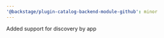 ```yaml
---
'@backstage/plugin-catalog-backend-module-github': minor
---
```


Added support for discovery by app
